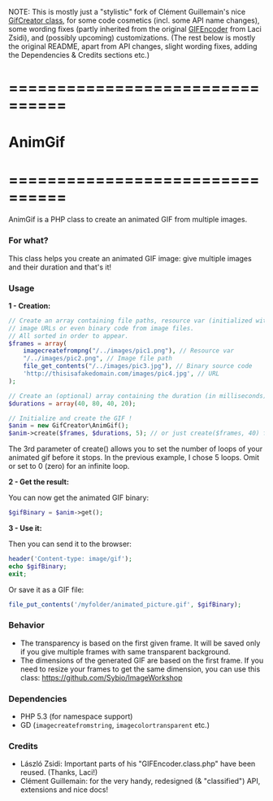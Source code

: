 NOTE: This is mostly just a "stylistic" fork of Clément Guillemain's nice [GifCreator class](https://github.com/Sybio/GifCreator), for some code cosmetics (incl. some API name changes), 
some wording fixes (partly inherited from the original [GIFEncoder](https://gist.github.com/allometry/1438842) 
from Laci Zsidi), and (possibly upcoming) customizations. 
(The rest below is mostly the original README, apart from API changes, slight wording fixes, adding the 
Dependencies & Credits sections etc.)

# ================================
# AnimGif
# ================================

AnimGif is a PHP class to create an animated GIF from multiple images.

### For what?

This class helps you create an animated GIF image: give multiple images and their duration and that's it!

### Usage

**1 - Creation:**

```php
// Create an array containing file paths, resource var (initialized with imagecreatefromXXX), 
// image URLs or even binary code from image files.
// All sorted in order to appear.
$frames = array(
    imagecreatefrompng("/../images/pic1.png"), // Resource var
    "/../images/pic2.png", // Image file path
    file_get_contents("/../images/pic3.jpg"), // Binary source code
    'http://thisisafakedomain.com/images/pic4.jpg', // URL
);

// Create an (optional) array containing the duration (in milliseconds) of each frame (in order too)
$durations = array(40, 80, 40, 20);

// Initialize and create the GIF !
$anim = new GifCreator\AnimGif();
$anim->create($frames, $durations, 5); // or just create($frames, 40) for an even 40ms delay
```
The 3rd parameter of create() allows you to set the number of loops of your animated gif before it stops.
In the previous example, I chose 5 loops. Omit or set to 0 (zero) for an infinite loop.

**2 - Get the result:**

You can now get the animated GIF binary:

```php
$gifBinary = $anim->get();
```

**3 - Use it:**

Then you can send it to the browser:

```php
header('Content-type: image/gif');
echo $gifBinary;
exit;
```

Or save it as a GIF file:

```php
file_put_contents('/myfolder/animated_picture.gif', $gifBinary);
```

### Behavior

- The transparency is based on the first given frame. It will be saved only if you give multiple frames with same transparent background.
- The dimensions of the generated GIF are based on the first frame. If you need to resize your frames to get the same dimension, you can use 
this class: https://github.com/Sybio/ImageWorkshop

### Dependencies

* PHP 5.3 (for namespace support)
* GD (`imagecreatefromstring`, `imagecolortransparent` etc.)

### Credits

* László Zsidi: Important parts of his "GIFEncoder.class.php" have been reused. (Thanks, Laci!)
* Clément Guillemain: for the very handy, redesigned (& "classified") API, extensions and nice docs!
